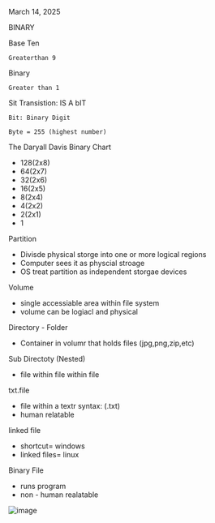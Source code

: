 March 14, 2025

BINARY

  Base Ten  

    Greaterthan 9

  Binary 

    Greater than 1 

  Sit Transistion: IS A bIT 

    Bit: Binary Digit 

    Byte = 255 (highest number)

 The Daryall Davis Binary Chart
 
  - 128(2x8)
  - 64(2x7)
  - 32(2x6)
  - 16(2x5)
  - 8(2x4)
  - 4(2x2)
  - 2(2x1)
  - 1

Partition 
-   Divisde physical storge into one or more logical regions
-  Computer sees it as physcial stroage
 - OS treat partition as independent storgae devices

Volume 
- single accessiable area within file system
- volume can be logiacl and physical

Directory - Folder
- Container in volumr that holds files
    (jpg,png,zip,etc)

Sub Directoty (Nested)
  -  file within file within file

txt.file
  - file within a textr
    syntax: (.txt)
  - human relatable

linked file 
  - shortcut= windows
  - linked files= linux

Binary File 
  - runs program
  - non - human realatable




![image](https://github.com/user-attachments/assets/4a01c664-c067-4654-8291-c17b317fe77e)

